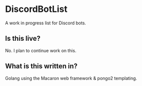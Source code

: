# DiscordBotList
A work in progress list for Discord bots.

## Is this live?
No. I plan to continue work on this.

## What is this written in?
Golang using the Macaron web framework & pongo2 templating.
